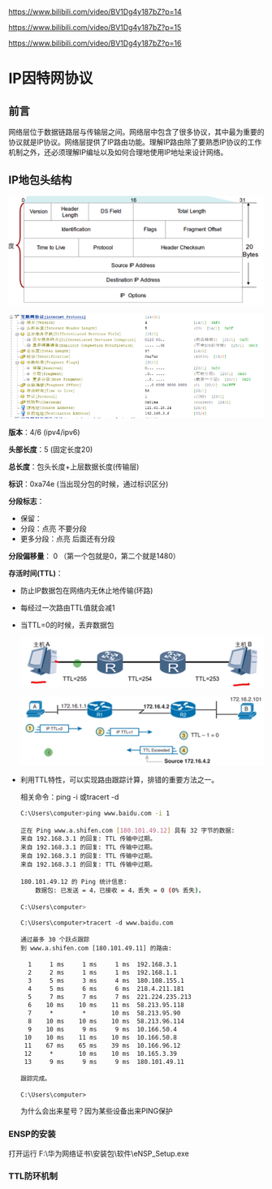  https://www.bilibili.com/video/BV1Dg4y187bZ?p=14 

 https://www.bilibili.com/video/BV1Dg4y187bZ?p=15

 https://www.bilibili.com/video/BV1Dg4y187bZ?p=16 

# IP因特网协议

## 前言

网络层位于数据链路层与传输层之间。网络层中包含了很多协议，其中最为重要的协议就是IP协议。网络层提供了IP路由功能。理解IP路由除了要熟悉IP协议的工作机制之外，还必须理解IP编址以及如何合理地使用IP地址来设计网络。

## IP地包头结构

![1595508511926](IP.assets/1595508511926.png)

![1595508323654](IP.assets/1595508323654.png)

**版本**：4/6	(ipv4/ipv6)

**头部长度**：5	(固定长度20)

**总长度**：包头长度+上层数据长度(传输层)

**标识**：0xa74e	(当出现分包的时候，通过标识区分)

**分段标志**：

* 保留：
* 分段：点亮 不要分段
* 更多分段：点亮 后面还有分段

**分段偏移量**： 0    （第一个包就是0，第二个就是1480）

**存活时间(TTL)**：

* 防止IP数据包在网络内无休止地传输(环路)

* 每经过一次路由TTL值就会减1

* 当TTL=0的时候，丢弃数据包

  ![1595521062649](IP.assets/1595521062649.png)

  ![1595521132690](IP.assets/1595521132690.png)

* 利用TTL特性，可以实现路由跟踪计算，排错的重要方法之一。

  相关命令：ping -i 或tracert -d

  ```bash
  C:\Users\computer>ping www.baidu.com -i 1
  
  正在 Ping www.a.shifen.com [180.101.49.12] 具有 32 字节的数据:
  来自 192.168.3.1 的回复: TTL 传输中过期。
  来自 192.168.3.1 的回复: TTL 传输中过期。
  来自 192.168.3.1 的回复: TTL 传输中过期。
  来自 192.168.3.1 的回复: TTL 传输中过期。
  
  180.101.49.12 的 Ping 统计信息:
      数据包: 已发送 = 4，已接收 = 4，丢失 = 0 (0% 丢失)，
  
  C:\Users\computer>
  ```

  ```
  C:\Users\computer>tracert -d www.baidu.com
  
  通过最多 30 个跃点跟踪
  到 www.a.shifen.com [180.101.49.11] 的路由:
  
    1     1 ms     1 ms     1 ms  192.168.3.1
    2     2 ms     1 ms     1 ms  192.168.1.1
    3     5 ms     3 ms     4 ms  180.108.155.1
    4     5 ms     6 ms     6 ms  218.4.211.181
    5     7 ms     7 ms     7 ms  221.224.235.213
    6    10 ms    10 ms    11 ms  58.213.95.118
    7     *        *       10 ms  58.213.95.90
    8    10 ms    10 ms    10 ms  58.213.96.114
    9    10 ms     9 ms     9 ms  10.166.50.4
   10    10 ms    11 ms    10 ms  10.166.50.8
   11    67 ms    65 ms    39 ms  10.166.96.12
   12     *       10 ms    10 ms  10.165.3.39
   13     9 ms     9 ms     9 ms  180.101.49.11
  
  跟踪完成。
  
  C:\Users\computer>
  ```

  为什么会出来星号？因为某些设备出来PING保护

### ENSP的安装

打开运行	F:\华为网络证书\安装包\软件\eNSP_Setup.exe

### TTL防环机制

